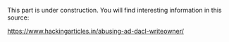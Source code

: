 This part is under construction. You will find interesting information in this source:

https://www.hackingarticles.in/abusing-ad-dacl-writeowner/

